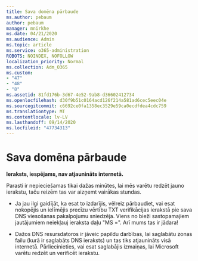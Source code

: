 ```yaml
---
title: Sava domēna pārbaude
ms.author: pebaum
author: pebaum
manager: mnirkhe
ms.date: 04/21/2020
ms.audience: Admin
ms.topic: article
ms.service: o365-administration
ROBOTS: NOINDEX, NOFOLLOW
localization_priority: Normal
ms.collection: Adm_O365
ms.custom:
- "47"
- "48"
- "8"
ms.assetid: 81fd176b-3d67-4e52-9ab8-d36602412734
ms.openlocfilehash: d30f9b51c0164acd126f214a581ad6cec5eec04e
ms.sourcegitcommit: c6692ce0fa1358ec3529e59ca0ecdfdea4cdc759
ms.translationtype: MT
ms.contentlocale: lv-LV
ms.lasthandoff: 09/14/2020
ms.locfileid: "47734313"
---
```

# <a name="verify-your-domain"></a>Sava domēna pārbaude

 **Ieraksts, iespējams, nav atjaunināts internetā.**
  
Parasti ir nepieciešamas tikai dažas minūtes, lai mēs varētu redzēt jauno ierakstu, taču reizēm tas var aizņemt vairākas stundas. 
  
- Ja jau ilgi gaidījāt, ka esat to izdarījis, vēlreiz pārbaudiet, vai esat nokopējis un ielīmējis precīzu vērtību TXT verifikācijas ierakstā pie sava DNS viesošanas pakalpojumu sniedzēja. Viens no bieži sastopamajiem jautājumiem neiekļauj ieraksta daļu "MS =". Arī mums tas ir jādara!

- Dažos DNS resursdatoros ir jāveic papildu darbības, lai saglabātu zonas failu (kurā ir saglabāts DNS ieraksts) un tas tiks atjaunināts visā internetā. Pārliecinieties, vai esat saglabājis izmaiņas, lai Microsoft varētu redzēt un verificēt ierakstu.
